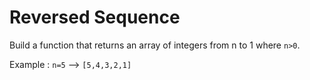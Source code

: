 # Reversed Sequence

Build a function that returns an array of integers from n to 1 where `n>0`.

Example : `n=5` --> `[5,4,3,2,1]`

